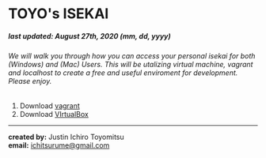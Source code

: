 # TOYO's ISEKAI <br/>
##### last updated: August 27th, 2020 (mm, dd, yyyy) <br/>
###### We will walk you through how you can access your personal isekai for both (Windows) and (Mac) Users. This will be utalizing virtual machine, vagrant and localhost to create a free and useful enviroment for development. Please enjoy.

1. Download [vagrant](https://www.vagrantup.com/downloads)
2. Download [VIrtualBox](https://www.virtualbox.org/)
---
**created by:** Justin Ichiro Toyomitsu <br/>
**email:** ichitsurume@gmail.com
